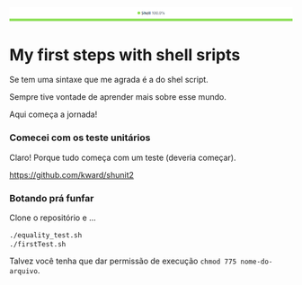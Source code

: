 ![aqui era para ter uma figura, mas deu um crash](shell-100.png)

# My first steps with shell sripts

Se tem uma sintaxe que me agrada é a do shel script.

Sempre tive vontade de aprender mais sobre esse mundo.

Aqui começa a jornada!


### Comecei com os teste unitários

Claro! Porque tudo começa com um teste (deveria começar).

https://github.com/kward/shunit2


### Botando prá funfar

Clone o repositório e ...

    ./equality_test.sh
    ./firstTest.sh

Talvez você tenha que dar permissão de execução `chmod 775 nome-do-arquivo`.

